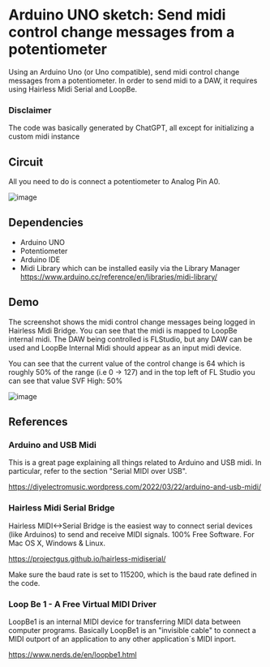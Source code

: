 # Arduino UNO sketch: Send midi control change messages from a potentiometer
Using an Arduino Uno (or Uno compatible), send midi control change messages from a potentiometer.  In order to send midi to a DAW, it requires using Hairless Midi Serial and LoopBe.

### Disclaimer
The code was basically generated by ChatGPT, all except for initializing a custom midi instance

## Circuit
All you need to do is connect a potentiometer to Analog Pin A0.

![image](https://github.com/richardnheck/sketch_midi_send_ctrl_change_from_potentiometer/assets/33075140/dd479303-e8b8-4bf1-b008-b4f9059d617a)

## Dependencies
- Arduino UNO
- Potentiometer
- Arduino IDE
- Midi Library which can be installed easily via the Library Manager https://www.arduino.cc/reference/en/libraries/midi-library/

## Demo
The screenshot shows the midi control change messages being logged in Hairless Midi Bridge.  You can see that the midi is mapped to LoopBe internal midi.  The DAW being controlled is FLStudio, but any DAW can be used and LoopBe Internal Midi should appear as an input midi device.

You can see that the current value of the control change is 64 which is roughly 50% of the range (i.e 0 -> 127) and in the top left of FL Studio you can see that value SVF High: 50%

![image](https://github.com/richardnheck/sketch_midi_send_ctrl_change_from_potentiometer/assets/33075140/0f1bab19-fc6e-4283-8b23-b92a698f8dd3)


## References
### Arduino and USB Midi
This is a great page explaining all things related to Arduino and USB midi. In particular, refer to the section "Serial MIDI over USB". 

https://diyelectromusic.wordpress.com/2022/03/22/arduino-and-usb-midi/

### Hairless Midi Serial Bridge
Hairless MIDI<->Serial Bridge is the easiest way to connect serial devices (like Arduinos) to send and receive MIDI signals. 100% Free Software. For Mac OS X, Windows & Linux.

https://projectgus.github.io/hairless-midiserial/

Make sure the baud rate is set to 115200, which is the baud rate defined in the code.

### Loop Be 1 - A Free Virtual MIDI Driver

LoopBe1 is an internal MIDI device for transferring MIDI data between computer programs. Basically LoopBe1 is an "invisible cable" to connect a MIDI outport of an application to any other application´s MIDI inport.

https://www.nerds.de/en/loopbe1.html

